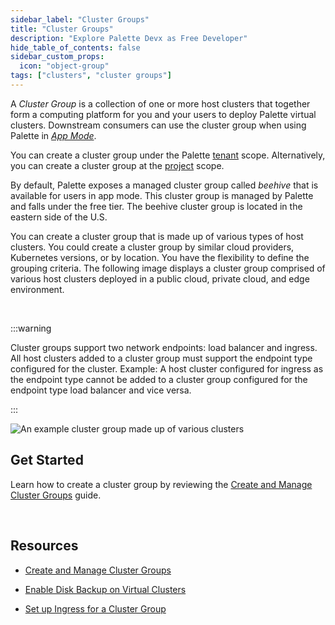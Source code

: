 ```yaml
---
sidebar_label: "Cluster Groups"
title: "Cluster Groups"
description: "Explore Palette Devx as Free Developer"
hide_table_of_contents: false
sidebar_custom_props: 
  icon: "object-group"
tags: ["clusters", "cluster groups"]
---
```


A *Cluster Group* is a collection of one or more host clusters that together form a computing platform for you and your users to deploy Palette virtual clusters. Downstream consumers can use the cluster group when using Palette in [*App Mode*](../../introduction/palette-modes.md#what-is-app-mode). 

You can create a cluster group under the Palette [tenant](../../glossary-all.md#tenant) scope. Alternatively, you can create a cluster group at the [project](../../projects.md) scope.

By default, Palette exposes a managed cluster group called *beehive* that is available for users in app mode. This cluster group is managed by Palette and falls under the free tier. The beehive cluster group is located in the eastern side of the U.S. 

You can create a cluster group that is made up of various types of host clusters. You could create a cluster group by similar cloud providers, Kubernetes versions, or by location. You have the flexibility to define the grouping criteria. The following image displays a cluster group comprised of various host clusters deployed in a public cloud, private cloud, and edge environment.

<br />

:::warning

Cluster groups support two network endpoints: load balancer and ingress. All host clusters added to a cluster group must support the endpoint type configured for the cluster. Example: A host cluster configured for ingress as the endpoint type cannot be added to a cluster group configured for the endpoint type load balancer and vice versa.

:::

![An example cluster group made up of various clusters](/clusters_cluster-groups_index-page.png)

## Get Started

Learn how to create a cluster group by reviewing the [Create and Manage Cluster Groups](create-cluster-group.md) guide.

<br />

## Resources

- [Create and Manage Cluster Groups](create-cluster-group.md)

- [Enable Disk Backup on Virtual Clusters](cluster-group-backups.md)

- [Set up Ingress for a Cluster Group](ingress-cluster-group.md)
